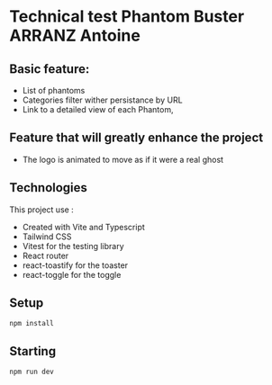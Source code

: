 # Technical test Phantom Buster ARRANZ Antoine

## Basic feature:

- List of phantoms
- Categories filter wither persistance by URL
- Link to a detailed view of each Phantom,

## Feature that will greatly enhance the project

- The logo is animated to move as if it were a real ghost

## Technologies

This project use :

- Created with Vite and Typescript
- Tailwind CSS
- Vitest for the testing library
- React router
- react-toastify for the toaster
- react-toggle for the toggle

## Setup

`npm install`

## Starting

`npm run dev`
